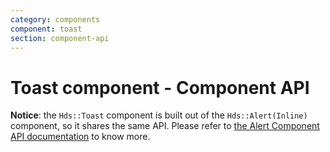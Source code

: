 ```yaml
---
category: components
component: toast
section: component-api
---
```


# Toast component - Component API

**Notice**: the `Hds::Toast` component is built out of the `Hds::Alert(Inline)` component, so it shares the same API. Please refer to [the Alert Component API documentation](/components/alert/01_overview/) to know more.
